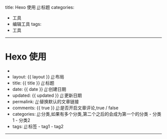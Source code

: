 title: Hexo 使用  [//]:标题
categories:
- 工具
- 编辑工具
tags:
- 工具
---

# Hexo 使用

* [//]:这东西是注释,浏览器不显示
* layout: {{ layout }}	       [//]:布局
* title: {{ title }} 			    [//]:标题
* date:	 {{ date }}		          [//]:创建日期
* updated: {{ updated }} 		 [//]:更新日期
* permalink:                    [//]:替换默认的文章链接
* comments: {{ true }}	       [//]:是否开启文章评论,true / false
* categories:		                [//]:分类,如果有多个分类,第二个之后的会成为第一个的分类
    \- 分类1
    \- 分类2
* tags:			                   [//]:标签
    \- tag1
    \- tag2
---	
